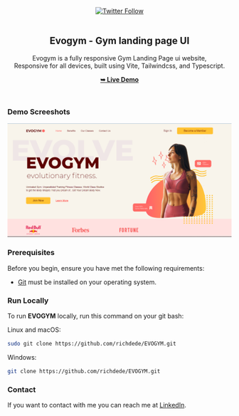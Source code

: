 <div align="center">
  
[![Twitter Follow](https://img.shields.io/twitter/follow/iamt_toby?style=social)](https://twitter.com/intent/follow?screen_name=iamt_toby)
  <br />
  <br />

  <h2 align="center">Evogym - Gym landing page UI </h2>

  Evogym is a fully responsive Gym Landing Page ui website, <br />Responsive for all devices, built using Vite, Tailwindcss, and Typescript.

  <a href="https://evogym-lilac.vercel.app/"><strong>➥ Live Demo</strong></a>

</div>

<br />

### Demo Screeshots

![Hilink Desktop Demo](./thumbnail.png "Desktop Demo")

### Prerequisites

Before you begin, ensure you have met the following requirements:

* [Git](https://git-scm.com/downloads "Download Git") must be installed on your operating system.

### Run Locally

To run **EVOGYM** locally, run this command on your git bash:

Linux and macOS:

```bash
sudo git clone https://github.com/richdede/EVOGYM.git
```

Windows:

```bash
git clone https://github.com/richdede/EVOGYM.git
```

### Contact

If you want to contact with me you can reach me at [LinkedIn](https://www.linkedin.com/in/dee-prince-dede-970913217/).